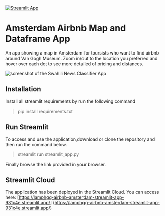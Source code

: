 [![Streamlit App](https://static.streamlit.io/badges/streamlit_badge_black_white.svg)]([https://share.streamlit.io/davisy/financial-inclusion-in-africa-app/app.py](https://lamphgg-airbnb-amsterdam-streamlit-app-931x4e.streamlit.app/))

# Amsterdam Airbnb Map and Dataframe App
An app showing a map in Amsterdam for toursists who want to find airbnb around Van Gogh Museum. 
Zoom in/out to the location you preferred and hover over each dot to see more detailed of pricing and distances.

<img src="" alt="screenshot of the Swahili News Classifier App" />


## Installation
Install all streamlit requirements by run the following command
> pip install requirements.txt


## Run Streamlit
To access and use the application,download or clone the repository and then run the command below.
> streamlit run streamlit_app.py

Finally browse the link provided in your browser.


## Streamlit Cloud
The application has been deployed in the Streamlit Cloud. You can access here: [https://lamphgg-airbnb-amsterdam-streamlit-app-931x4e.streamlit.app/] (https://lamphgg-airbnb-amsterdam-streamlit-app-931x4e.streamlit.app/)
